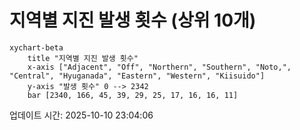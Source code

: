 # 지역별 지진 발생 횟수 (상위 10개)

```mermaid
xychart-beta
    title "지역별 지진 발생 횟수"
    x-axis ["Adjacent", "Off", "Northern", "Southern", "Noto,", "Central", "Hyuganada", "Eastern", "Western", "Kiisuido"]
    y-axis "발생 횟수" 0 --> 2342
    bar [2340, 166, 45, 39, 29, 25, 17, 16, 16, 11]
```

업데이트 시간: 2025-10-10 23:04:06
